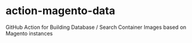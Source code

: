 # action-magento-data
GitHub Action for Building Database / Search Container Images based on Magento instances
